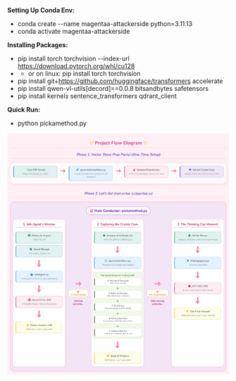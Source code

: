 **Setting Up Conda Env:**
- conda create --name magentaa-attackerside python=3.11.13
- conda activate magentaa-attackerside


**Installing Packages:**
- pip install torch torchvision --index-url https://download.pytorch.org/whl/cu128
- - or on linux: pip install torch torchvision
- pip install git+https://github.com/huggingface/transformers accelerate
- pip install qwen-vl-utils[decord]==0.0.8 bitsandbytes safetensors
- pip install kernels sentence_transformers qdrant_client


**Quick Run:**
- python pickamethod.py

![Alt text for the image](diagram.jpg)
